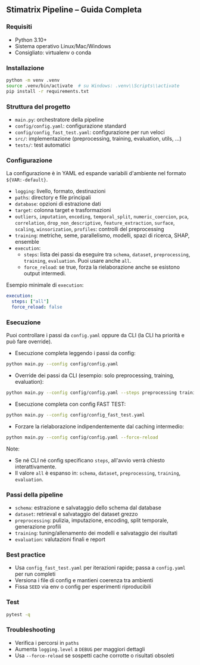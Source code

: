 ## Stimatrix Pipeline – Guida Completa

### Requisiti
- Python 3.10+
- Sistema operativo Linux/Mac/Windows
- Consigliato: virtualenv o conda

### Installazione
```bash
python -m venv .venv
source .venv/bin/activate  # su Windows: .venv\\Scripts\\activate
pip install -r requirements.txt
```

### Struttura del progetto
- `main.py`: orchestratore della pipeline
- `config/config.yaml`: configurazione standard
- `config/config_fast_test.yaml`: configurazione per run veloci
- `src/`: implementazione (preprocessing, training, evaluation, utils, ...)
- `tests/`: test automatici

### Configurazione
La configurazione è in YAML ed espande variabili d'ambiente nel formato `${VAR:-default}`.

- `logging`: livello, formato, destinazioni
- `paths`: directory e file principali
- `database`: opzioni di estrazione dati
- `target`: colonna target e trasformazioni
- `outliers`, `imputation`, `encoding`, `temporal_split`, `numeric_coercion`, `pca`, `correlation`, `drop_non_descriptive`, `feature_extraction`, `surface`, `scaling`, `winsorization`, `profiles`: controlli del preprocessing
- `training`: metriche, seme, parallelismo, modelli, spazi di ricerca, SHAP, ensemble
- `execution`:
  - `steps`: lista dei passi da eseguire tra `schema`, `dataset`, `preprocessing`, `training`, `evaluation`. Puoi usare anche `all`.
  - `force_reload`: se true, forza la rielaborazione anche se esistono output intermedi.

Esempio minimale di `execution`:
```yaml
execution:
  steps: ["all"]
  force_reload: false
```

### Esecuzione
Puoi controllare i passi da `config.yaml` oppure da CLI (la CLI ha priorità e può fare override).

- Esecuzione completa leggendo i passi da config:
```bash
python main.py --config config/config.yaml
```

- Override dei passi da CLI (esempio: solo preprocessing, training, evaluation):
```bash
python main.py --config config/config.yaml --steps preprocessing training evaluation
```

- Esecuzione completa con config FAST TEST:
```bash
python main.py --config config/config_fast_test.yaml
```

- Forzare la rielaborazione indipendentemente dal caching intermedio:
```bash
python main.py --config config/config.yaml --force-reload
```

Note:
- Se né CLI né config specificano `steps`, all'avvio verrà chiesto interattivamente.
- Il valore `all` è espanso in: `schema`, `dataset`, `preprocessing`, `training`, `evaluation`.

### Passi della pipeline
- `schema`: estrazione e salvataggio dello schema dal database
- `dataset`: retrieval e salvataggio del dataset grezzo
- `preprocessing`: pulizia, imputazione, encoding, split temporale, generazione profili
- `training`: tuning/allenamento dei modelli e salvataggio dei risultati
- `evaluation`: valutazioni finali e report

### Best practice
- Usa `config_fast_test.yaml` per iterazioni rapide; passa a `config.yaml` per run completi
- Versiona i file di config e mantieni coerenza tra ambienti
- Fissa `SEED` via env o config per esperimenti riproducibili

### Test
```bash
pytest -q
```

### Troubleshooting
- Verifica i percorsi in `paths`
- Aumenta `logging.level` a `DEBUG` per maggiori dettagli
- Usa `--force-reload` se sospetti cache corrotte o risultati obsoleti